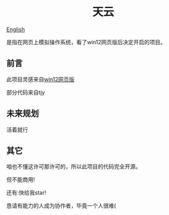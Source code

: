 <h1 align="center">天云</h1>

[English](english-readme.md)

是指在网页上模拟操作系统，看了win12网页版后决定开启的项目。

## 前言

此项目灵感来自[win12网页版](https://github.com/tjy-gitnub/win12)

部分代码来自tjy

## 未来规划

活着就行

## 其它
咱也不懂这许可那许可的，所以此项目的代码完全开源。

但不能商用!

还有:快给我star!

恳请有能力的人成为协作者，毕竟一个人很难(
